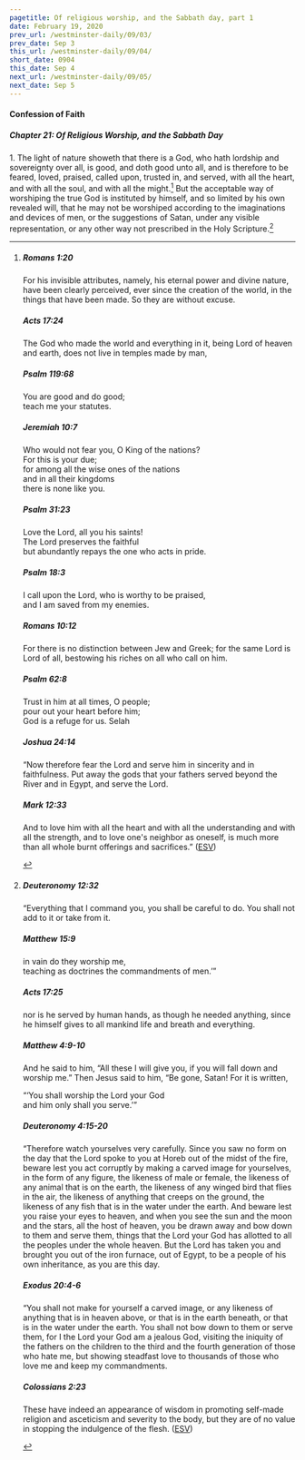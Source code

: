 ```yaml
---
pagetitle: Of religious worship, and the Sabbath day, part 1
date: February 19, 2020
prev_url: /westminster-daily/09/03/
prev_date: Sep 3
this_url: /westminster-daily/09/04/
short_date: 0904
this_date: Sep 4
next_url: /westminster-daily/09/05/
next_date: Sep 5
---
```


#### Confession of Faith

##### Chapter 21: Of Religious Worship, and the Sabbath Day

1\. The light of nature showeth that there is a God, who hath lordship and sovereignty over all, is good, and doth good unto all, and is therefore to be feared, loved, praised, called upon, trusted in, and served, with all the heart, and with all the soul, and with all the might.[^fnref:wcf1] But the acceptable way of worshiping the true God is instituted by himself, and so limited by his own revealed will, that he may not be worshiped according to the imaginations and devices of men, or the suggestions of Satan, under any visible representation, or any other way not prescribed in the Holy Scripture.[^fnref:wcf2]

[^fnref:wcf1]: <div class="esv"><h5>Romans 1:20</h5> <div class="esv-text"><p id="p45001020.01-1">For his invisible attributes, namely, his eternal power and divine nature, have been clearly perceived, ever since the creation of the world, in the things that have been made. So they are without excuse.</p> </div><h5>Acts 17:24</h5> <div class="esv-text"><p id="p44017024.01-2">The God who made the world and everything in it, being Lord of heaven and earth, does not live in temples made by man,</p> </div><h5>Psalm 119:68</h5> <div class="esv-text"><div class="block-indent"> <p class="line-group" id="p19119068.01-3">You are good and do good;<br /> <span class="indent"></span>teach me your statutes.</p> </div> </div><h5>Jeremiah 10:7</h5> <div class="esv-text"><div class="block-indent"> <p class="line-group" id="p24010007.01-4">Who would not fear you, O King of the nations?<br /> <span class="indent"></span>For this is your due;<br /> for among all the wise ones of the nations<br /> <span class="indent"></span>and in all their kingdoms<br /> <span class="indent"></span>there is none like you.</p> </div> </div><h5>Psalm 31:23</h5> <div class="esv-text"><div class="block-indent"> <p class="line-group" id="p19031023.01-5">Love the <span class="small-caps">Lord</span>, all you his saints!<br /> <span class="indent"></span>The <span class="small-caps">Lord</span> preserves the faithful<br /> <span class="indent"></span>but abundantly repays the one who acts in pride.</p> </div> </div><h5>Psalm 18:3</h5> <div class="esv-text"><div class="block-indent"> <p class="line-group" id="p19018003.01-6">I call upon the <span class="small-caps">Lord</span>, who is worthy to be praised,<br /> <span class="indent"></span>and I am saved from my enemies.</p> </div> </div><h5>Romans 10:12</h5> <div class="esv-text"><p id="p45010012.01-7">For there is no distinction between Jew and Greek; for the same Lord is Lord of all, bestowing his riches on all who call on him.</p> </div><h5>Psalm 62:8</h5> <div class="esv-text"><div class="block-indent"> <p class="line-group" id="p19062008.01-8">Trust in him at all times, O people;<br /> <span class="indent"></span>pour out your heart before him;<br /> <span class="indent"></span>God is a refuge for us. <span class="selah">Selah</span></p> </div> </div><h5>Joshua 24:14</h5> <div class="esv-text"> <p id="p06024014.06-9">&#8220;Now therefore fear the <span class="small-caps">Lord</span> and serve him in sincerity and in faithfulness. Put away the gods that your fathers served beyond the River and in Egypt, and serve the <span class="small-caps">Lord</span>.</p> </div><h5>Mark 12:33</h5> <div class="esv-text"><p id="p41012033.01-10">And to love him with all the heart and with all the understanding and with all the strength, and to love one's neighbor as oneself, is much more than all whole burnt offerings and sacrifices.&#8221;  (<a href="http://www.esv.org" class="copyright">ESV</a>)</p> </div> </div>

[^fnref:wcf2]: <div class="esv"><h5>Deuteronomy 12:32</h5> <div class="esv-text"><p id="p05012032.01-1"> &#8220;Everything that I command you, you shall be careful to do. You shall not add to it or take from it.</p> </div><h5>Matthew 15:9</h5> <div class="esv-text"><div class="block-indent"> <p class="line-group" id="p40015009.01-2"><span class="woc">in vain do they worship me,<br /> <span class="indent"></span>teaching as doctrines the commandments of men.&#8217;&#8221;</span></p> </div> </div><h5>Acts 17:25</h5> <div class="esv-text"><p id="p44017025.01-3">nor is he served by human hands, as though he needed anything, since he himself gives to all mankind life and breath and everything.</p> </div><h5>Matthew 4:9-10</h5> <div class="esv-text"><p id="p40004009.01-4">And he said to him, &#8220;All these I will give you, if you will fall down and worship me.&#8221; Then Jesus said to him, <span class="woc">&#8220;Be gone, Satan! For it is written,</span></p> <div class="block-indent"> <p class="line-group" id="p40004010.13-4"><span class="woc">&#8220;&#8216;You shall worship the Lord your God<br /> <span class="indent"></span>and him only shall you serve.&#8217;&#8221;</span></p> </div> </div><h5>Deuteronomy 4:15-20</h5> <div class="esv-text"> <p id="p05004015.03-5">&#8220;Therefore watch yourselves very carefully. Since you saw no form on the day that the <span class="small-caps">Lord</span> spoke to you at Horeb out of the midst of the fire, beware lest you act corruptly by making a carved image for yourselves, in the form of any figure, the likeness of male or female, the likeness of any animal that is on the earth, the likeness of any winged bird that flies in the air, the likeness of anything that creeps on the ground, the likeness of any fish that is in the water under the earth. And beware lest you raise your eyes to heaven, and when you see the sun and the moon and the stars, all the host of heaven, you be drawn away and bow down to them and serve them, things that the <span class="small-caps">Lord</span> your God has allotted to all the peoples under the whole heaven. But the <span class="small-caps">Lord</span> has taken you and brought you out of the iron furnace, out of Egypt, to be a people of his own inheritance, as you are this day.</p> </div><h5>Exodus 20:4-6</h5> <div class="esv-text"><p id="p02020004.01-6">&#8220;You shall not make for yourself a carved image, or any likeness of anything that is in heaven above, or that is in the earth beneath, or that is in the water under the earth. You shall not bow down to them or serve them, for I the <span class="small-caps">Lord</span> your God am a jealous God, visiting the iniquity of the fathers on the children to the third and the fourth generation of those who hate me, but showing steadfast love to thousands of those who love me and keep my commandments.</p> </div><h5>Colossians 2:23</h5> <div class="esv-text"><p id="p51002023.01-7">These have indeed an appearance of wisdom in promoting self-made religion and asceticism and severity to the body, but they are of no value in stopping the indulgence of the flesh.  (<a href="http://www.esv.org" class="copyright">ESV</a>)</p> </div> </div>

